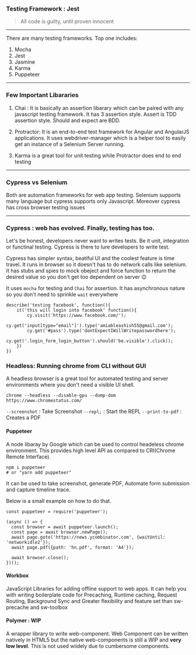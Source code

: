 ### Testing Framework : Jest

> All code is guilty, until proven innocent

---

There are many testing frameworks. Top one includes:
1. Mocha
1. Jest 
1. Jasmine 
1. Karma
1. Puppeteer


---
### Few Important Libararies
1. Chai : It is basically an assertion libarary which can be paired with any javascript testing framework. It has 
3 assertion style. Assert is TDD assertion style. Should and expect are BDD.

1. Protractor: It is an end-to-end test framework for Angular and AngularJS applications. It uses webdriver-manager which is a helper tool to easily get an instance of a Selenium Server running.

1. Karma is a great tool for unit testing while Protractor does end to end testing




---
### Cypress vs Selenium
Both are automation frameworks for web app testing. Selenium supports many language but cypress supports only Javascript. Moreover cypress has cross browser testing issues

---
### Cypress : web has evolved. Finally, testing has too.
Let's be honest, developers never want to writes tests. Be it unit, integration or functinal testing. Cypress is there to lure developers to write test.

Cypress has simpler syntax, beatiful UI and the coolest feature is time travel. It runs in browser so it doesn't has to do network calls like selenium. It has stubs and spies to mock obeject and force function to return the desired value so you don't get too dependent on server :wink:

It uses `mocha` for testing and `Chai` for assertion. It has asynchronous nature so you don't need to sprinkle `wait` everywhere 

```
describe('testing facebook', function(){
    it('this will login into facebook' function(){
        cy.visit('https://www.facebook.com/');
        cy.get('input[type="email"]').type('amiableashish55@gmail.com');
        cy.get('#pass').type('dontExpectIWillWritepasswordhere');
        cy.get('.login_form_login_button').should('be.visible').click();
    })
})

```

### Headless: Running chrome from CLI without GUI
A headless browser is a great tool for automated testing and server environments where you don't need a visible UI shell.

```
chrome --headless --disable-gpu --dump-dom https://www.chromestatus.com/
```

`--screenshot` : Take Screenshot
`--repl;` : Start the REPL 
`--print-to-pdf` : Creates a PDF


#### Puppeteer
A node libaray by Google which can be used to control headeless chrome environment. This provides high level API as compared to CRI(Chrome Remote Interface).

```
npm i puppeteer
# or "yarn add puppeteer"
```

It can be used to take screenshot, generate PDF, Automate form submission and capture timeline trace.

Below is a small example on how to do that.
```
const puppeteer = require('puppeteer');

(async () => {
  const browser = await puppeteer.launch();
  const page = await browser.newPage();
  await page.goto('https://news.ycombinator.com', {waitUntil: 'networkidle2'});
  await page.pdf({path: 'hn.pdf', format: 'A4'});

  await browser.close();
})();
```


#### Workbox
JavaScript Libraries for adding offline support to web apps. It can help you with writing boilerplate code for Precaching,  Runtime caching, Request Routing,
 Background Sync and Greater flexibility and feature set than sw-precache and sw-toolbox


 #### Polymer : WIP
 A wrapper library to write web-component. Web Component can be written natively in HTML5 but the native web-components is still a WIP and **very low level**. This is not used wiidely due to cumbersome components.
